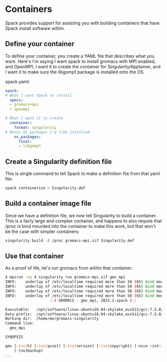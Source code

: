 # Containers

Spack provides support for assisting you with building containers that have
Spack install software within.

## Define your container

To define your container, you create a YAML file that describes what you want.
Here's I'm saying I want spack to install gromacs with MPI enabled, and
OpenMPI.  I want it to create the container for Singularity/Apptainer, and I
want it to make sure the libgomp1 package is installed onto the OS.

spack.yaml:

```yaml
spack:
# What I want Spack to install
  specs:
  - gromacs+mpi
  - openmpi

# What I want it to create
  container:
    format: singularity
# Bonus OS packages I'd like installed
    os_packages:
      final:
      - libgomp1
```

## Create a Singularity definition file

This is single command to tell Spack to make a definition file from that yaml
file:

```bash
spack containerize > Singularity.def
```

## Build a container image file

Since we have a definition file, we now tell Singularity to build a container.
This is a fairly large and complex container, and happens to also require that
/proc is bind mounted into the container to make this work, but that won't be
the case with simpler containers:

```bash
singularity build -B /proc gromacs-mpi.sif Singularity.def
```

## Use that container

As a proof of life, let's run gromacs from within that container:

```bash
$ mpirun -np 4 singularity run gromacs-mpi.sif gmx_mpi
INFO:    underlay of /etc/localtime required more than 50 (65) bind mounts
INFO:    underlay of /etc/localtime required more than 50 (65) bind mounts
INFO:    underlay of /etc/localtime required more than 50 (65) bind mounts
INFO:    underlay of /etc/localtime required more than 50 (65) bind mounts
                    :-) GROMACS - gmx_mpi, 2022.2-spack (-:

Executable:   /opt/software/linux-ubuntu18.04-skylake_avx512/gcc-7.5.0/gromacs-2022.2-un4jbsm6hv5x6542ffwjs5h4lscftflw/bin/gmx_mpi
Data prefix:  /opt/software/linux-ubuntu18.04-skylake_avx512/gcc-7.5.0/gromacs-2022.2-un4jbsm6hv5x6542ffwjs5h4lscftflw
Working dir:  /home/me/gromacs-singularity
Command line:
  gmx_mpi

SYNOPSIS

gmx [-[no]h] [-[no]quiet] [-[no]version] [-[no]copyright] [-nice <int>]
    [-[no]backup]
...
```
